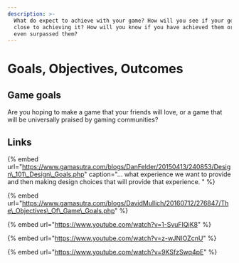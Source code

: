 ```yaml
---
description: >-
  What do expect to achieve with your game? How will you see if your getting
  close to achieving it? How will you know if you have achieved them or maybe
  even surpassed them?
---
```


# Goals, Objectives, Outcomes

## Game goals

Are you hoping to make a game that your friends will love, or a game that will be universally praised by gaming communities?



## Links

{% embed url="https://www.gamasutra.com/blogs/DanFelder/20150413/240853/Design\_101\_Design\_Goals.php" caption="... what experience we want to provide and then making design choices that will provide that experience. " %}

{% embed url="https://www.gamasutra.com/blogs/DavidMullich/20160712/276847/The\_Objectives\_Of\_Game\_Goals.php" %}

{% embed url="https://www.youtube.com/watch?v=1-SvuFIQjK8" %}

{% embed url="https://www.youtube.com/watch?v=z-wJNIOZcnU" %}

{% embed url="https://www.youtube.com/watch?v=9KSfzSwq4pE" %}



